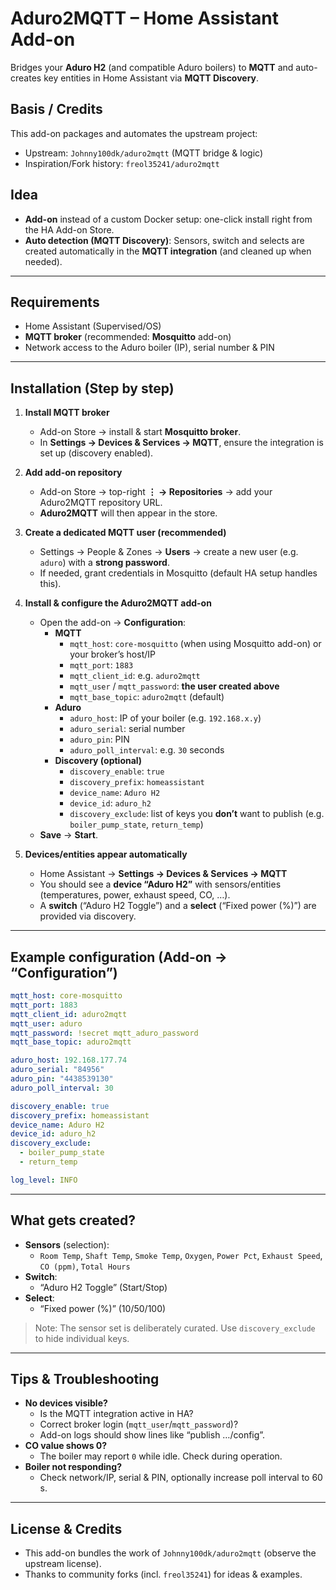 # Aduro2MQTT – Home Assistant Add-on

Bridges your **Aduro H2** (and compatible Aduro boilers) to **MQTT** and auto-creates key entities in Home Assistant via **MQTT Discovery**.

## Basis / Credits
This add-on packages and automates the upstream project:
- Upstream: `Johnny100dk/aduro2mqtt` (MQTT bridge & logic)  
- Inspiration/Fork history: `freol35241/aduro2mqtt`

## Idea
- **Add-on** instead of a custom Docker setup: one-click install right from the HA Add-on Store.  
- **Auto detection (MQTT Discovery)**: Sensors, switch and selects are created automatically in the **MQTT integration** (and cleaned up when needed).

---

## Requirements
- Home Assistant (Supervised/OS)
- **MQTT broker** (recommended: **Mosquitto** add-on)
- Network access to the Aduro boiler (IP), serial number & PIN

---

## Installation (Step by step)

1) **Install MQTT broker**  
   - Add-on Store → install & start **Mosquitto broker**.  
   - In **Settings → Devices & Services → MQTT**, ensure the integration is set up (discovery enabled).

2) **Add add-on repository**  
   - Add-on Store → top-right **⋮ → Repositories** → add your Aduro2MQTT repository URL.  
   - **Aduro2MQTT** will then appear in the store.

3) **Create a dedicated MQTT user (recommended)**  
   - Settings → People & Zones → **Users** → create a new user (e.g. `aduro`) with a **strong password**.  
   - If needed, grant credentials in Mosquitto (default HA setup handles this).

4) **Install & configure the Aduro2MQTT add-on**  
   - Open the add-on → **Configuration**:
     - **MQTT**
       - `mqtt_host`: `core-mosquitto` (when using Mosquitto add-on) or your broker’s host/IP  
       - `mqtt_port`: `1883`  
       - `mqtt_client_id`: e.g. `aduro2mqtt`  
       - `mqtt_user` / `mqtt_password`: **the user created above**
       - `mqtt_base_topic`: `aduro2mqtt` (default)
     - **Aduro**
       - `aduro_host`: IP of your boiler (e.g. `192.168.x.y`)  
       - `aduro_serial`: serial number  
       - `aduro_pin`: PIN  
       - `aduro_poll_interval`: e.g. `30` seconds
     - **Discovery (optional)**
       - `discovery_enable`: `true`  
       - `discovery_prefix`: `homeassistant`  
       - `device_name`: `Aduro H2`  
       - `device_id`: `aduro_h2`  
       - `discovery_exclude`: list of keys you **don’t** want to publish (e.g. `boiler_pump_state`, `return_temp`)
   - **Save** → **Start**.

5) **Devices/entities appear automatically**  
   - Home Assistant → **Settings → Devices & Services → MQTT**  
   - You should see a **device “Aduro H2”** with sensors/entities (temperatures, power, exhaust speed, CO, …).  
   - A **switch** (“Aduro H2 Toggle”) and a **select** (“Fixed power (%)”) are provided via discovery.

---

## Example configuration (Add-on → “Configuration”)
```yaml
mqtt_host: core-mosquitto
mqtt_port: 1883
mqtt_client_id: aduro2mqtt
mqtt_user: aduro
mqtt_password: !secret mqtt_aduro_password
mqtt_base_topic: aduro2mqtt

aduro_host: 192.168.177.74
aduro_serial: "84956"
aduro_pin: "4438539130"
aduro_poll_interval: 30

discovery_enable: true
discovery_prefix: homeassistant
device_name: Aduro H2
device_id: aduro_h2
discovery_exclude:
  - boiler_pump_state
  - return_temp

log_level: INFO
```

---

## What gets created?
- **Sensors** (selection):  
  - `Room Temp`, `Shaft Temp`, `Smoke Temp`, `Oxygen`, `Power Pct`, `Exhaust Speed`, `CO (ppm)`, `Total Hours`  
- **Switch**:  
  - “Aduro H2 Toggle” (Start/Stop)  
- **Select**:  
  - “Fixed power (%)” (10/50/100)

> Note: The sensor set is deliberately curated. Use `discovery_exclude` to hide individual keys.

---

## Tips & Troubleshooting
- **No devices visible?**  
  - Is the MQTT integration active in HA?  
  - Correct broker login (`mqtt_user`/`mqtt_password`)?  
  - Add-on logs should show lines like “publish …/config”.
- **CO value shows 0?**  
  - The boiler may report `0` while idle. Check during operation.  
- **Boiler not responding?**  
  - Check network/IP, serial & PIN, optionally increase poll interval to 60 s.

---

## License & Credits
- This add-on bundles the work of `Johnny100dk/aduro2mqtt` (observe the upstream license).  
- Thanks to community forks (incl. `freol35241`) for ideas & examples.
